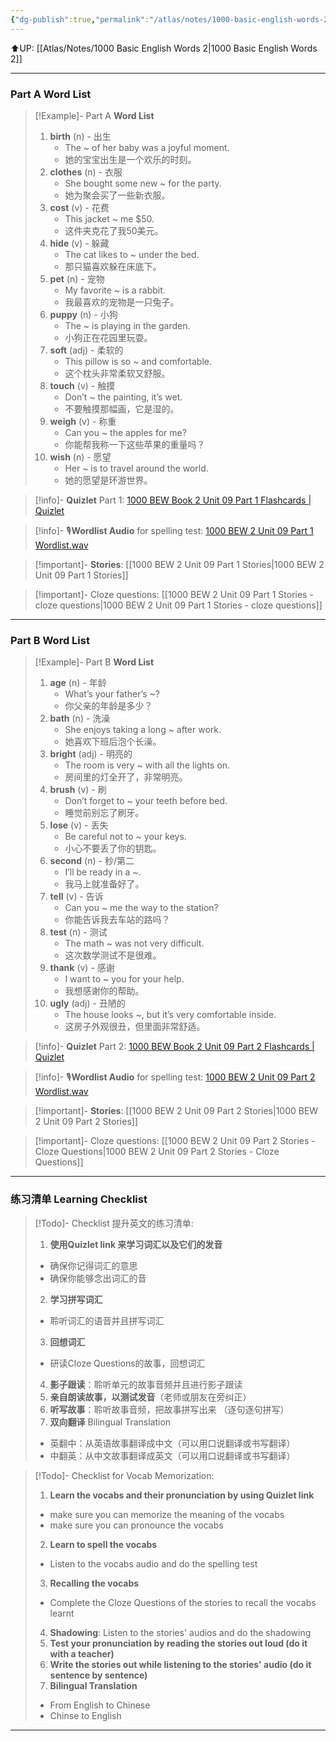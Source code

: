 ```yaml
---
{"dg-publish":true,"permalink":"/atlas/notes/1000-basic-english-words-2-unit-09/"}
---
```


⬆️UP: [[Atlas/Notes/1000 Basic English Words 2\|1000 Basic English Words 2]]

---
### Part A Word List


> [!Example]- Part A **Word List**
> 1. **birth** (n) - 出生
>     - The ~ of her baby was a joyful moment.
>     - 她的宝宝出生是一个欢乐的时刻。
> 2. **clothes** (n) - 衣服
>     - She bought some new ~ for the party.
>     - 她为聚会买了一些新衣服。
> 3. **cost** (v) - 花费
>     - This jacket ~ me $50.
>     - 这件夹克花了我50美元。
> 4. **hide** (v) - 躲藏
>     - The cat likes to ~ under the bed.
>     - 那只猫喜欢躲在床底下。
> 5. **pet** (n) - 宠物
>     - My favorite ~ is a rabbit.
>     - 我最喜欢的宠物是一只兔子。
> 6. **puppy** (n) - 小狗
>     - The ~ is playing in the garden.
>     - 小狗正在花园里玩耍。
> 7. **soft** (adj) - 柔软的
>     - This pillow is so ~ and comfortable.
>     - 这个枕头非常柔软又舒服。
> 8. **touch** (v) - 触摸
>     - Don’t ~ the painting, it’s wet.
>     - 不要触摸那幅画，它是湿的。
> 9. **weigh** (v) - 称重
>     - Can you ~ the apples for me?
>     - 你能帮我称一下这些苹果的重量吗？
> 10. **wish** (n) - 愿望
>     - Her ~ is to travel around the world.
>     - 她的愿望是环游世界。

> [!info]- **Quizlet** Part 1:  [1000 BEW Book 2 Unit 09 Part 1 Flashcards | Quizlet]()

> [!info]- 🎙️**Wordlist Audio** for spelling test: [1000 BEW 2 Unit 09 Part 1 Wordlist.wav]()

> [!important]- **Stories**: [[1000 BEW 2 Unit 09 Part 1 Stories\|1000 BEW 2 Unit 09 Part 1 Stories]]

> [!important]- Cloze questions: [[1000 BEW 2 Unit 09 Part 1 Stories - cloze questions\|1000 BEW 2 Unit 09 Part 1 Stories - cloze questions]]

---
### Part B Word List

> [!Example]- Part B **Word List**
> 1. **age** (n) - 年龄
>     - What’s your father’s ~?
>     - 你父亲的年龄是多少？
> 2. **bath** (n) - 洗澡
>     - She enjoys taking a long ~ after work.
>     - 她喜欢下班后泡个长澡。
> 3. **bright** (adj) - 明亮的
>     - The room is very ~ with all the lights on.
>     - 房间里的灯全开了，非常明亮。
> 4. **brush** (v) - 刷
>     - Don’t forget to ~ your teeth before bed.
>     - 睡觉前别忘了刷牙。
> 5. **lose** (v) - 丢失
>     - Be careful not to ~ your keys.
>     - 小心不要丢了你的钥匙。
> 6. **second** (n) - 秒/第二
>     - I’ll be ready in a ~.
>     - 我马上就准备好了。
> 7. **tell** (v) - 告诉
>     - Can you ~ me the way to the station?
>     - 你能告诉我去车站的路吗？
> 8. **test** (n) - 测试
>     - The math ~ was not very difficult.
>     - 这次数学测试不是很难。
> 9. **thank** (v) - 感谢
>     - I want to ~ you for your help.
>     - 我想感谢你的帮助。
> 10. **ugly** (adj) - 丑陋的
>     - The house looks ~, but it’s very comfortable inside.
>     - 这房子外观很丑，但里面非常舒适。

> [!info]- **Quizlet** Part 2: [1000 BEW Book 2 Unit 09 Part 2 Flashcards | Quizlet]()

> [!info]- 🎙️**Wordlist Audio** for spelling test: [1000 BEW 2 Unit 09 Part 2 Wordlist.wav]()

> [!important]- **Stories**: [[1000 BEW 2 Unit 09 Part 2 Stories\|1000 BEW 2 Unit 09 Part 2 Stories]]

> [!important]- Cloze questions: [[1000 BEW 2 Unit 09 Part 2 Stories - Cloze Questions\|1000 BEW 2 Unit 09 Part 2 Stories - Cloze Questions]]


---- 
### 练习清单 Learning Checklist

> [!Todo]- Checklist 提升英文的练习清单:
> 1. **使用Quizlet link 来学习词汇以及它们的发音** 
>	- 确保你记得词汇的意思 
>	- 确保你能够念出词汇的音 
> 2. **学习拼写词汇** 
>	- 聆听词汇的语音并且拼写词汇 
> 3. **回想词汇**
>	- 研读Cloze Questions的故事，回想词汇 
> 4. **影子跟读**：聆听单元的故事音频并且进行影子跟读 
> 5. **亲自朗读故事，以测试发音**（老师或朋友在旁纠正）
> 6. **听写故事**：聆听故事音频，把故事拼写出来 （逐句逐句拼写）
> 7. **双向翻译** Bilingual Translation 
>	- 英翻中：从英语故事翻译成中文（可以用口说翻译或书写翻译）
>	- 中翻英：从中文故事翻译成英文（可以用口说翻译或书写翻译）

> [!Todo]- Checklist for Vocab Memorization:
> 
> 1. **Learn the vocabs and their pronunciation by using Quizlet link**
>	- make sure you can memorize the meaning of the vocabs
>	- make sure you can pronounce the vocabs
> 2. **Learn to spell the vocabs**
>	- Listen to the vocabs audio and do the spelling test
> 3. **Recalling the vocabs**
>	- Complete the Cloze Questions of the stories to recall the vocabs learnt
> 4. **Shadowing**: Listen to the stories' audios and do the shadowing
> 5. **Test your pronunciation by reading the stories out loud (do it with a teacher)**
> 6. **Write the stories out while listening to the stories' audio (do it sentence by sentence)**
> 7. **Bilingual Translation** 
> 	- From English to Chinese
> 	- Chinse to English


---
